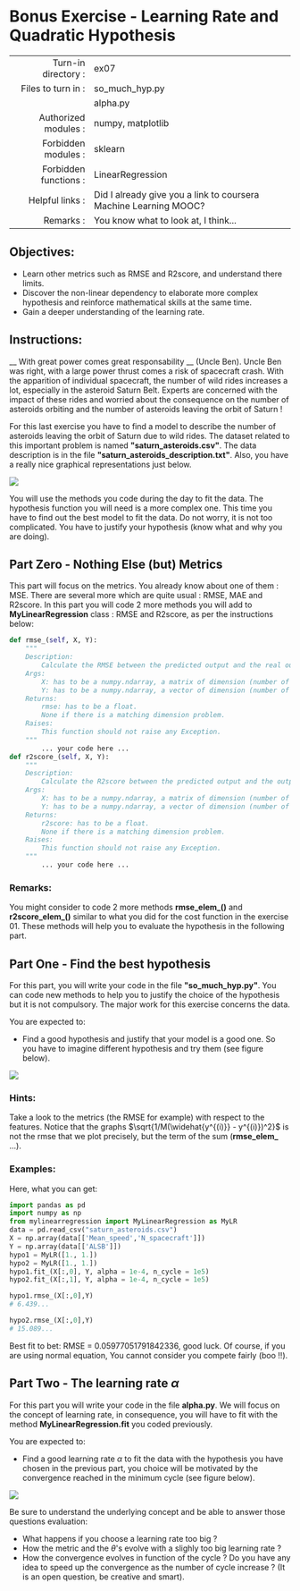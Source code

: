 # Bonus Exercise - Learning Rate and Quadratic Hypothesis

|                         |                    |
| -----------------------:| ------------------ |
|   Turn-in directory :   |  ex07              |
|   Files to turn in :    |  so_much_hyp.py    |
|                         |  alpha.py          |
|   Authorized modules :  |  numpy, matplotlib |
|   Forbidden modules :   |  sklearn           |
|   Forbidden functions : |  LinearRegression  |
|   Helpful links :       | Did I already give you a link to coursera Machine Learning MOOC? |
|   Remarks :             | You know what to look at, I think... |

## Objectives:

* Learn other metrics such as RMSE and R2score, and understand there limits.
* Discover the non-linear dependency to elaborate more complex hypothesis and reinforce mathematical skills at the same time.
* Gain a deeper understanding of the learning rate.


## Instructions:

__ With great power comes great responsability __ (Uncle Ben).
Uncle Ben was right, with a large power thrust comes a risk of spacecraft crash.
With the apparition of individual spacecraft, the number of wild rides increases a lot, especially in the asteroid Saturn Belt.
Experts are concerned with the impact of these rides and worried about the consequence on the number of asteroids orbiting and the number of asteroids leaving the orbit of Saturn !

For this last exercise you have to find a model to describe the number of asteroids leaving the orbit of Saturn due to wild rides.
The dataset related to this important problem is named __"saturn_asteroids.csv"__. The data description is in the file __"saturn_asteroids_description.txt"__.
Also, you have a really nice graphical representations just below.

<img src="day01/assets/ex07_3Dplot_data.png" />

You will use the methods you code during the day to fit the data.
The hypothesis function you will need is a more complex one. This time you have to find out the best model to fit the data.
Do not worry, it is not too complicated.
You have to justify your hypothesis (know what and why you are doing).


## Part Zero - Nothing Else (but) Metrics

This part will focus on the metrics. You already know about one of them : MSE. There are several more which are quite usual : RMSE, MAE and R2score.
In this part you will code 2 more methods you will add to **MyLinearRegression** class : RMSE and R2score, as per the instructions below:
```python
def rmse_(self, X, Y):
	"""
	Description:
		Calculate the RMSE between the predicted output and the real output.
	Args:
		X: has to be a numpy.ndarray, a matrix of dimension (number of training examples, number of features).
		Y: has to be a numpy.ndarray, a vector of dimension (number of training examples, 1).
	Returns:
		rmse: has to be a float.
		None if there is a matching dimension problem.
	Raises:
		This function should not raise any Exception.
	"""
		... your code here ...
def r2score_(self, X, Y):
	"""
	Description:
		Calculate the R2score between the predicted output and the output.
	Args:
		X: has to be a numpy.ndarray, a matrix of dimension (number of training examples, number of features).
		Y: has to be a numpy.ndarray, a vector of dimension (number of training examples, 1).
	Returns:
		r2score: has to be a float.
		None if there is a matching dimension problem.
	Raises:
		This function should not raise any Exception.
	"""
		... your code here ...
```

### Remarks:
You might consider to code 2 more methods **rmse_elem_()** and **r2score_elem_()** similar to what you did for the cost function in the exercise 01.
These methods will help you to evaluate the hypothesis in the following part.


## Part One - Find the best hypothesis

For this part, you will write your code in the file __"so_much_hyp.py"__.
You can code new methods to help you to justify the choice of the hypothesis but it is not compulsory.
The major work for this exercise concerns the data.

You are expected to:
* Find a good hypothesis and justify that your model is a good one. So you have to imagine different hypothesis and try them (see figure below).

<img src="day01/assets/ex07_hypo_test_part1.png" />

### Hints:

Take a look to the metrics (the RMSE for example) with respect to the features.
Notice that the graphs $\sqrt{1/M(\widehat{y^{(i)}} - y^{(i)})^2}$ is not the rmse that we plot precisely, but the term of the sum (**rmse_elem_** ...).

### Examples:

Here, what you can get:
```python
import pandas as pd
import numpy as np
from mylinearregression import MyLinearRegression as MyLR
data = pd.read_csv("saturn_asteroids.csv")
X = np.array(data[['Mean_speed','N_spacecraft']])
Y = np.array(data[['ALSB']])
hypo1 = MyLR([1., 1.])
hypo2 = MyLR([1., 1.])
hypo1.fit_(X[:,0], Y, alpha = 1e-4, n_cycle = 1e5)
hypo2.fit_(X[:,1], Y, alpha = 1e-4, n_cycle = 1e5)

hypo1.rmse_(X[:,0],Y)
# 6.439...

hypo2.rmse_(X[:,0],Y)
# 15.089...
```
Best fit to bet: RMSE = 0.05977051791842336, good luck. Of course, if you are using normal equation, You cannot consider you compete fairly (boo !!).


## Part Two - The learning rate $\alpha$

For this part you will write your code in the file __alpha.py__.
We will focus on the concept of learning rate, in consequence, you will have to fit with the method __MyLinearRegression.fit__ you coded previously.

You are expected to:
* Find a good learning rate $\alpha$ to fit the data with the hypothesis you have chosen in the previous part, you choice will be motivated by the convergence reached in the minimum cycle (see figure below).

<img src="day01/assets/ex07_learning_rate.png" />

Be sure to understand the underlying concept and be able to answer those questions evaluation:
* What happens if you choose a learning rate too big ?
* How the metric and the $\theta$'s evolve with a slighly too big learning rate ?
* How the convergence evolves in function of the cycle ? Do you have any idea to speed up the convergence as the number of cycle increase ? (It is an open question, be creative and smart).
